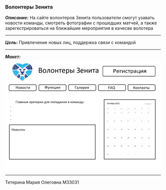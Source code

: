 ### Волонтеры Зенита
***Описание:*** На сайте волонтеров Зенита пользователи смогут узавать новости команды, смотреть фотографии с прошедших матчей, а также зарегестрироваться на ближайшие мероприятия в качесве волотера
***
***Цель:*** Привлечение новых лиц, поддержка связи с командой
***
***Макет:***
![avatar](./img/model.jpg)
***
Тетерина Мария Олеговна M33031